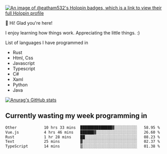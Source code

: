 [![An image of @eatham532's Holopin badges, which is a link to view their full Holopin profile](https://holopin.me/eatham532)](https://holopin.io/@eatham532)


👋 Hi! Glad you're here!

I enjoy learning how things work. Appreciating the little things. :)


List of languages I have programmed in
- Rust
- Html, Css
- Javascript
- Typescript
- C#
- Xaml
- Python
- Java

[![Anurag's GitHub stats](https://github-readme-stats.vercel.app/api?username=Eatham532&theme=dark)](https://github.com/anuraghazra/github-readme-stats)


## Currently wasting my week programming in
<!--START_SECTION:waka-->

```txt
Other            10 hrs 33 mins  ██████████████▓░░░░░░░░░░   58.95 %
Vue.js           4 hrs 46 mins   ██████▓░░░░░░░░░░░░░░░░░░   26.60 %
Rust             1 hr 28 mins    ██░░░░░░░░░░░░░░░░░░░░░░░   08.23 %
Text             25 mins         ▓░░░░░░░░░░░░░░░░░░░░░░░░   02.37 %
TypeScript       14 mins         ▒░░░░░░░░░░░░░░░░░░░░░░░░   01.38 %
```

<!--END_SECTION:waka-->
